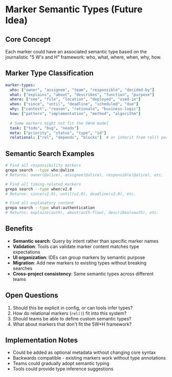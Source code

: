 <!-- :M: fixme, refactor this uses old patterns -->
<!-- :ga:tldr marker semantic typing system for 5W+H framework -->
# Marker Semantic Types (Future Idea)

## Core Concept

Each marker could have an associated semantic type based on the journalistic "5 W's and H" framework: who, what, where, when, why, how.

## Marker Type Classification

```yaml
marker-types:
  who: ["owner", "assignee", "team", "responsible", "decided-by"]
  what: ["explains", "about", "describes", "function", "purpose"] 
  where: ["see", "file", "location", "deployed", "used-in"]
  when: ["since", "until", "deadline", "scheduled", "due"]
  why: ["context", "reason", "rationale", "business-logic"]
  how: ["pattern", "implementation", "method", "algorithm"]
  
  # Some markers might not fit the 5W+H model
  task: ["todo", "bug", "needs"]
  meta: ["priority", "status", "type", "id"]
  relational: ["rel", "depends", "blocks"]  # or inherit from rel() parameter
```

## Semantic Search Examples

```bash
# Find all responsibility markers
grepa search --type who:@alice
# Returns: owner(@alice), assignee(@alice), responsible(@alice), etc.

# Find all timing-related markers  
grepa search --type when:v2.0
# Returns: since(v2.0), until(v2.0), deadline(v2.0), etc.

# Find all explanatory content
grepa search --type what:authentication
# Returns: explains(auth), about(auth-flow), describes(oauth), etc.
```

## Benefits

- **Semantic search**: Query by intent rather than specific marker names
- **Validation**: Tools can validate marker content matches type expectations
- **UI organization**: IDEs can group markers by semantic purpose
- **Migration**: Add new markers to existing types without breaking searches
- **Cross-project consistency**: Same semantic types across different teams

## Open Questions

1. Should this be explicit in config, or can tools infer types?
2. How do relational markers (`rel()`) fit into this system?
3. Should teams be able to define custom semantic types?
4. What about markers that don't fit the 5W+H framework?

## Implementation Notes

- Could be added as optional metadata without changing core syntax
- Backwards compatible - existing markers work without type annotations
- Teams could gradually adopt semantic typing
- Tools could provide type inference suggestions